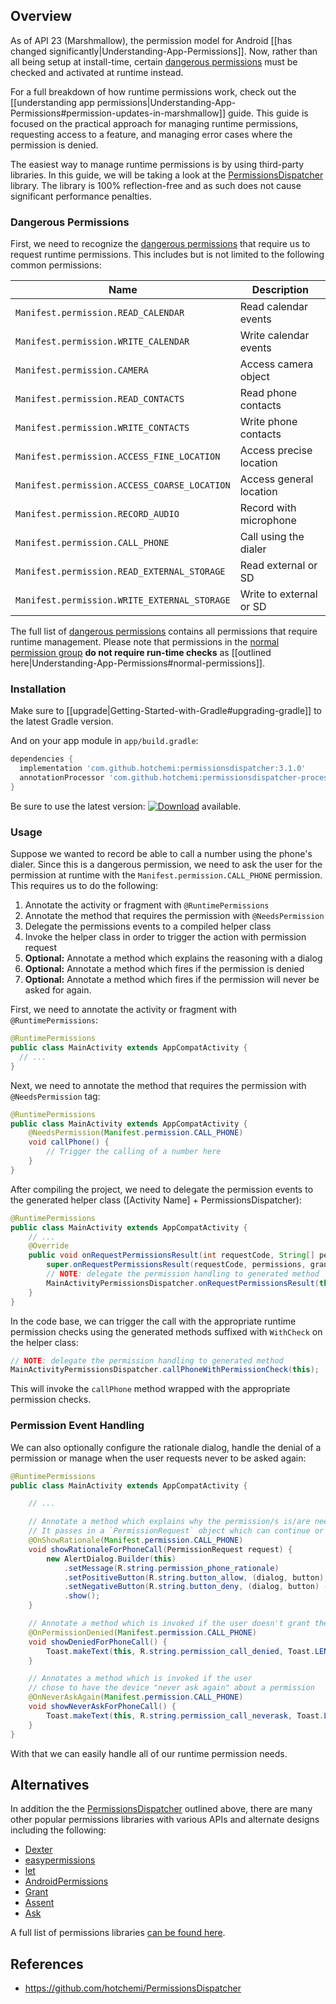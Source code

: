 ## Overview

As of API 23 (Marshmallow), the permission model for Android [[has changed significantly|Understanding-App-Permissions]]. Now, rather than all being setup at install-time, certain [dangerous permissions](http://developer.android.com/guide/topics/security/permissions.html#normal-dangerous) must be checked and activated at runtime instead. 

For a full breakdown of how runtime permissions work, check out the [[understanding app permissions|Understanding-App-Permissions#permission-updates-in-marshmallow]] guide. This guide is focused on the practical approach for managing runtime permissions, requesting access to a feature, and managing error cases where the permission is denied.

The easiest way to manage runtime permissions is by using third-party libraries. In this guide, we will be taking a look at the [PermissionsDispatcher](https://github.com/hotchemi/PermissionsDispatcher) library. The library is 100% reflection-free and as such does not cause significant performance penalties. 

### Dangerous Permissions

First, we need to recognize the [dangerous permissions](http://developer.android.com/guide/topics/security/permissions.html#normal-dangerous) that require us to request runtime permissions. This includes but is not limited to the following common permissions:

| Name                                         | Description              |
| --------------------------------             | --------------------     |
| `Manifest.permission.READ_CALENDAR`          | Read calendar events     |
| `Manifest.permission.WRITE_CALENDAR`         | Write calendar events    |
| `Manifest.permission.CAMERA`                 | Access camera object     | 
| `Manifest.permission.READ_CONTACTS`          | Read phone contacts      |
| `Manifest.permission.WRITE_CONTACTS`         | Write phone contacts     |
| `Manifest.permission.ACCESS_FINE_LOCATION`   | Access precise location  |
| `Manifest.permission.ACCESS_COARSE_LOCATION` | Access general location  |
| `Manifest.permission.RECORD_AUDIO`           | Record with microphone   | 
| `Manifest.permission.CALL_PHONE`             | Call using the dialer    |
| `Manifest.permission.READ_EXTERNAL_STORAGE`  | Read external or SD      |
| `Manifest.permission.WRITE_EXTERNAL_STORAGE` | Write to external or SD  |

The full list of [dangerous permissions](http://developer.android.com/guide/topics/security/permissions.html#normal-dangerous) contains all permissions that require runtime management. Please note that permissions in the [normal permission group](http://developer.android.com/guide/topics/security/normal-permissions.html) **do not require run-time checks** as [[outlined here|Understanding-App-Permissions#normal-permissions]].

### Installation

Make sure to [[upgrade|Getting-Started-with-Gradle#upgrading-gradle]] to the latest Gradle version. 

And on your app module in `app/build.gradle`:

```gradle
dependencies {
  implementation 'com.github.hotchemi:permissionsdispatcher:3.1.0'
  annotationProcessor 'com.github.hotchemi:permissionsdispatcher-processor:3.1.0'
}
```

Be sure to use the latest version: [![Download](https://api.bintray.com/packages/hotchemi/maven/permissionsdispatcher/images/download.svg)](https://bintray.com/hotchemi/maven/permissionsdispatcher/_latestVersion) available.

### Usage

Suppose we wanted to record be able to call a number using the phone's dialer. Since this is a dangerous permission, we need to ask the user for the permission at runtime with the `Manifest.permission.CALL_PHONE` permission. This requires us to do the following:

1. Annotate the activity or fragment with `@RuntimePermissions`
2. Annotate the method that requires the permission with `@NeedsPermission`
3. Delegate the permissions events to a compiled helper class
4. Invoke the helper class in order to trigger the action with permission request
5. **Optional:** Annotate a method which explains the reasoning with a dialog
6. **Optional:** Annotate a method which fires if the permission is denied
7. **Optional:** Annotate a method which fires if the permission will never be asked for again.

First, we need to annotate the activity or fragment with `@RuntimePermissions`:

```java
@RuntimePermissions
public class MainActivity extends AppCompatActivity {
  // ...
}
```

Next, we need to annotate the method that requires the permission with `@NeedsPermission` tag:

```java
@RuntimePermissions
public class MainActivity extends AppCompatActivity {
    @NeedsPermission(Manifest.permission.CALL_PHONE)
    void callPhone() {
        // Trigger the calling of a number here
    }
}
```

After compiling the project, we need to delegate the permission events to the generated helper class ([Activity Name] + PermissionsDispatcher):

```java
@RuntimePermissions
public class MainActivity extends AppCompatActivity {
    // ...
    @Override
    public void onRequestPermissionsResult(int requestCode, String[] permissions, int[] grantResults) {
        super.onRequestPermissionsResult(requestCode, permissions, grantResults);
        // NOTE: delegate the permission handling to generated method
        MainActivityPermissionsDispatcher.onRequestPermissionsResult(this, requestCode, grantResults);
    }
}
```

In the code base, we can trigger the call with the appropriate runtime permission checks using the generated methods suffixed with `WithCheck` on the helper class:

```java
// NOTE: delegate the permission handling to generated method
MainActivityPermissionsDispatcher.callPhoneWithPermissionCheck(this);
```

This will invoke the `callPhone` method wrapped with the appropriate permission checks. 

### Permission Event Handling

We can also optionally configure the rationale dialog, handle the denial of a permission or manage when the user requests never to be asked again:

```java
@RuntimePermissions
public class MainActivity extends AppCompatActivity {

    // ...

    // Annotate a method which explains why the permission/s is/are needed. 
    // It passes in a `PermissionRequest` object which can continue or abort the current permission
    @OnShowRationale(Manifest.permission.CALL_PHONE)
    void showRationaleForPhoneCall(PermissionRequest request) {
        new AlertDialog.Builder(this)
            .setMessage(R.string.permission_phone_rationale)
            .setPositiveButton(R.string.button_allow, (dialog, button) -> request.proceed())
            .setNegativeButton(R.string.button_deny, (dialog, button) -> request.cancel())
            .show();
    }

    // Annotate a method which is invoked if the user doesn't grant the permissions
    @OnPermissionDenied(Manifest.permission.CALL_PHONE)
    void showDeniedForPhoneCall() {
        Toast.makeText(this, R.string.permission_call_denied, Toast.LENGTH_SHORT).show();
    }

    // Annotates a method which is invoked if the user 
    // chose to have the device "never ask again" about a permission
    @OnNeverAskAgain(Manifest.permission.CALL_PHONE)
    void showNeverAskForPhoneCall() {
        Toast.makeText(this, R.string.permission_call_neverask, Toast.LENGTH_SHORT).show();
    }
}
```

With that we can easily handle all of our runtime permission needs.

## Alternatives

In addition the the [PermissionsDispatcher](https://github.com/hotchemi/PermissionsDispatcher) outlined above, there are many other popular permissions libraries with various APIs and alternate designs including the following: 

* [Dexter](https://github.com/Karumi/Dexter)
* [easypermissions](https://github.com/googlesamples/easypermissions)
* [let](https://github.com/canelmas/let)
* [AndroidPermissions](https://github.com/ZeroBrain/AndroidPermissions)
* [Grant](https://github.com/anthonycr/Grant)
* [Assent](https://github.com/afollestad/assent)
* [Ask](https://github.com/00ec454/Ask)

A full list of permissions libraries [can be found here](https://gist.github.com/dlew/2a21b06ee8715e0f7338).

## References

* <https://github.com/hotchemi/PermissionsDispatcher>